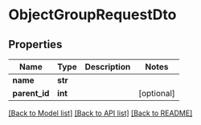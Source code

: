 # ObjectGroupRequestDto

## Properties
Name | Type | Description | Notes
------------ | ------------- | ------------- | -------------
**name** | **str** |  | 
**parent_id** | **int** |  | [optional] 

[[Back to Model list]](../README.md#documentation-for-models) [[Back to API list]](../README.md#documentation-for-api-endpoints) [[Back to README]](../README.md)

